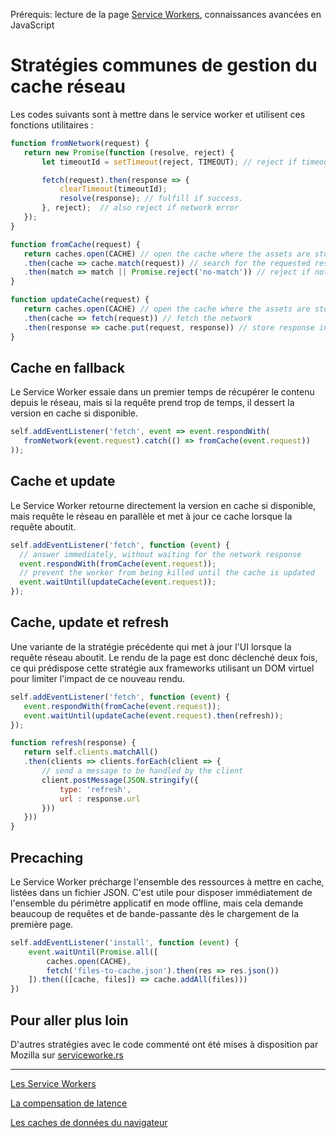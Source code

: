 <span class="requirements">Prérequis: lecture de la page <a href="service-workers.md">Service Workers</a>, connaissances avancées en JavaScript</span>

Stratégies communes de gestion du cache réseau 
===============================================
 
 Les codes suivants sont à mettre dans le service worker et utilisent ces fonctions utilitaires :
 
 ```javascript
function fromNetwork(request) {
    return new Promise(function (resolve, reject) {
        let timeoutId = setTimeout(reject, TIMEOUT); // reject if timeout

        fetch(request).then(response => {
            clearTimeout(timeoutId);
            resolve(response); // fulfill if success.
        }, reject);  // also reject if network error
    });
}

function fromCache(request) {
    return caches.open(CACHE) // open the cache where the assets are stored
    .then(cache => cache.match(request)) // search for the requested resource
    .then(match => match || Promise.reject('no-match')) // reject if not found
}

function updateCache(request) {
    return caches.open(CACHE) // open the cache where the assets are stored
    .then(cache => fetch(request)) // fetch the network
    .then(response => cache.put(request, response)) // store response in cache
}
 ```
 
 ## Cache en fallback
 
 Le Service Worker essaie dans un premier temps de récupérer le contenu depuis le réseau, mais si la requête prend trop de temps, il dessert la version en cache si disponible. 
 
 ```javascript
self.addEventListener('fetch', event => event.respondWith(
    fromNetwork(event.request).catch(() => fromCache(event.request))
));
 ```
 
  ## Cache et update
 
 Le Service Worker retourne directement la version en cache si disponible, mais requête le réseau en parallèle et met à jour ce cache lorsque la requête aboutit.
 
  ```javascript
self.addEventListener('fetch', function (event) {
    // answer immediately, without waiting for the network response
    event.respondWith(fromCache(event.request));
    // prevent the worker from being killed until the cache is updated
    event.waitUntil(updateCache(event.request));
});
  ```
 
  ## Cache, update et refresh
 
 Une variante de la stratégie précédente qui met à jour l'UI lorsque la requête réseau aboutit. Le rendu de la page est donc déclenché deux fois, ce qui prédispose cette stratégie aux frameworks utilisant un DOM virtuel pour limiter l'impact de ce nouveau rendu.
 
 ```javascript
self.addEventListener('fetch', function (event) {
    event.respondWith(fromCache(event.request));
    event.waitUntil(updateCache(event.request).then(refresh));
});

function refresh(response) {
    return self.clients.matchAll()
    .then(clients => clients.forEach(client => {
        // send a message to be handled by the client
        client.postMessage(JSON.stringify({
            type: 'refresh',
            url : response.url
        }))
    }))
}
```
 
## Precaching

Le Service Worker précharge l'ensemble des ressources à mettre en cache, listées dans un fichier JSON. C'est utile pour disposer immédiatement de l'ensemble du périmètre applicatif en mode offline, mais cela demande beaucoup de requêtes et de bande-passante dès le chargement de la première page.
 
```javascript
self.addEventListener('install', function (event) {
    event.waitUntil(Promise.all([
        caches.open(CACHE),
        fetch('files-to-cache.json').then(res => res.json())
    ]).then(([cache, files]) => cache.addAll(files)))
})
```

## Pour aller plus loin

D'autres stratégies avec le code commenté ont été mises à disposition par Mozilla sur [serviceworke.rs](http://serviceworke.rs)

---

[Les Service Workers](service-workers.md)

[La compensation de latence](optimistic-ui.md)

[Les caches de données du navigateur](data-cache.md)
